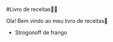 #Livro de receitas:man_cook:

Ola! Bem vindo ao meu livro de receitas:wave:

- Strogonoff de frango
